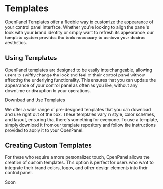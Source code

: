 # Templates

OpenPanel Templates offer a flexible way to customize the appearance of your control panel interface. Whether you're looking to align the panel's look with your brand identity or simply want to refresh its appearance, our template system provides the tools necessary to achieve your desired aesthetics.

## Using Templates

OpenPanel templates are designed to be easily interchangeable, allowing users to swiftly change the look and feel of their control panel without affecting the underlying functionality. This ensures that you can update the appearance of your control panel as often as you like, without any downtime or disruption to your operations.

Download and Use Templates

We offer a wide range of pre-designed templates that you can download and use right out of the box. These templates vary in style, color schemes, and layout, ensuring that there's something for everyone. To use a template, simply download it from our template repository and follow the instructions provided to apply it to your OpenPanel.

## Creating Custom Templates

For those who require a more personalized touch, OpenPanel allows the creation of custom templates. This option is perfect for users who want to integrate their brand colors, logos, and other design elements into their control panel.

Soon
